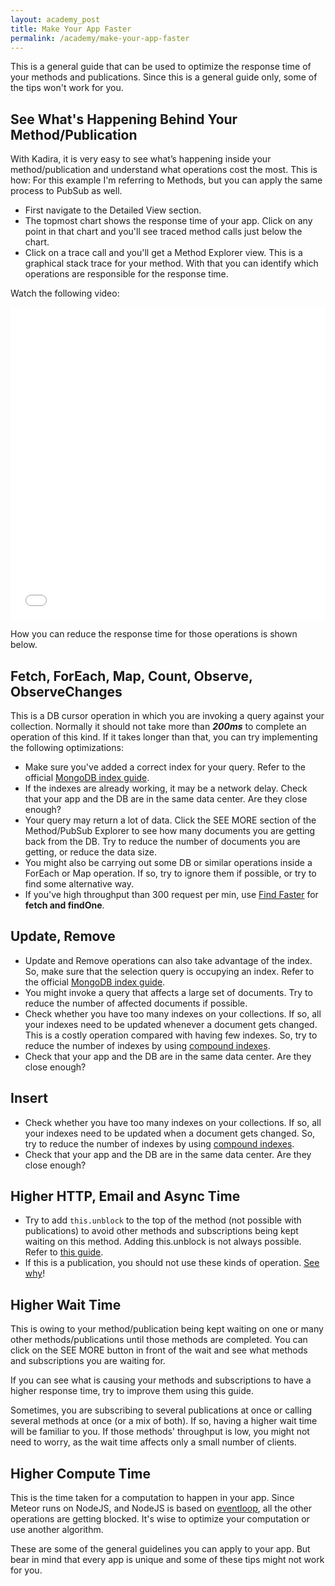 ```yaml
---
layout: academy_post
title: Make Your App Faster
permalink: /academy/make-your-app-faster
---
```


This is a general guide that can be used to optimize the response time of your methods and publications. Since this is a general guide only, some of the tips won't work for you.

## See What's Happening Behind Your Method/Publication

With Kadira, it is very easy to see what’s happening inside your method/publication and understand what operations cost the most. This is how:
For this example I'm referring to Methods, but you can apply the same process to PubSub as well.

* First navigate to the Detailed View section.
* The topmost chart shows the response time of your app. Click on any point in that chart and you'll see traced method calls just below the chart.
* Click on a trace call and you'll get a Method Explorer view. This is a graphical stack trace for your method. With that you can identify which operations are responsible for the response time.

Watch the following video:

<iframe src="//player.vimeo.com/video/91842608" width="100%" height="500" frameborder="0" webkitallowfullscreen="1" mozallowfullscreen="1" allowfullscreen="1" color="ffffff">
</iframe>

How you can reduce the response time for those operations is shown below.

## Fetch, ForEach, Map, Count, Observe, ObserveChanges

This is a DB cursor operation in which you are invoking a query against your collection. Normally it should not take more than _**200ms**_ to complete an operation of this kind. If it takes longer than that, you can try implementing the following optimizations:

* Make sure you've added a correct index for your query. Refer to the official [MongoDB index guide](http://docs.mongodb.org/manual/applications/indexes/).
* If the indexes are already working, it may be a network delay. Check that your app and the DB are in the same data center. Are they close enough?
* Your query may return a lot of data. Click the SEE MORE section of the Method/PubSub Explorer to see how many documents you are getting back from the DB. Try to reduce the number of documents you are getting, or reduce the data size.
* You might also be carrying out some DB or similar operations inside a ForEach or Map operation. If so, try to ignore them if possible, or try to find some alternative way.
* If you've high throughput than 300 request per min, use [Find Faster](http://meteorhacks.com/improving-meteors-mongodb-read-performance-and-cpu-usage-with-find-faster.html) for **fetch and findOne**.

## Update, Remove

* Update and Remove operations can also take advantage of the index. So, make sure that the selection query is occupying an index. Refer to the official [MongoDB index guide](http://docs.mongodb.org/manual/applications/indexes/).
* You might invoke a query that affects a large set of documents. Try to reduce the number of affected documents if possible.
* Check whether you have too many indexes on your collections. If so, all your indexes need to be updated whenever a document gets changed. This is a costly operation compared with having few indexes. So, try to reduce the number of indexes by using [compound indexes](http://docs.mongodb.org/manual/core/index-compound/).
* Check that your app and the DB are in the same data center. Are they close enough?

## Insert

* Check whether you have too many indexes on your collections. If so, all your indexes need to be updated when a document gets changed. So, try to reduce the number of indexes by using [compound indexes](http://docs.mongodb.org/manual/core/index-compound/).
* Check that your app and the DB are in the same data center. Are they close enough?

## Higher HTTP, Email and Async Time

* Try to add `this.unblock` to the top of the method (not possible with publications) to avoid other methods and subscriptions being kept waiting on this method. Adding this.unblock is not always possible. Refer to [this guide](http://meteorhacks.com/understanding-meteor-wait-time-and-this-unblock.html).
* If this is a publication, you should not use these kinds of operation. [See why](http://support.kadira.io/knowledgebase/articles/347759)!

## Higher Wait Time

This is owing to your method/publication being kept waiting on one or many other methods/publications until those methods are completed. You can click on the SEE MORE button in front of the wait and see what methods and subscriptions you are waiting for.

If you can see what is causing your methods and subscriptions to have a higher response time, try to improve them using this guide.

Sometimes, you are subscribing to several publications at once or calling several methods at once (or a mix of both). If so, having a higher wait time will be familiar to you. If those methods' throughput is low, you might not need to worry, as the wait time affects only a small number of clients.

## Higher Compute Time

This is the time taken for a computation to happen in your app. Since Meteor runs on NodeJS, and NodeJS is based on [eventloop](http://meteorhacks.com/fibers-eventloop-and-meteor.html), all the other operations are getting blocked. It's wise to optimize your computation or use another algorithm.

These are some of the general guidelines you can apply to your app. But bear in mind that every app is unique and some of these tips might not work for you.
